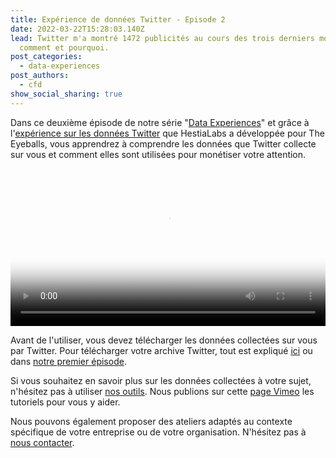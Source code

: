 ```yaml
---
title: Expérience de données Twitter - Episode 2
date: 2022-03-22T15:28:03.140Z
lead: Twitter m'a montré 1472 publicités au cours des trois derniers mois. Voici
  comment et pourquoi.
post_categories:
  - data-experiences
post_authors:
  - cfd
show_social_sharing: true
---
```

Dans ce deuxième épisode de notre série "[Data Experiences](/fr/blog/category/data-experiences/)" et grâce à l'[expérience sur les données Twitter](https://experiences.hestialabs.org/twitter) que HestiaLabs a développée pour The Eyeballs, vous apprendrez à comprendre les données que Twitter collecte sur vous et comment elles sont utilisées pour monétiser votre attention.

<video poster="/assets/media/Twitter-Data-Exp-2.png" controls width="100%">
  <source src="/assets/media/1-Stream-Twitter-1-Data Exp_final.mp4" type="video/mp4">
</video>

Avant de l'utiliser, vous devez télécharger les données collectées sur vous par Twitter. Pour télécharger votre archive Twitter, tout est expliqué [ici](https://twitter.com/LetTweetBe/status/1417423759401701377?s=20&t=zxogfz_OtQiyxvgNrc4Isw) ou dans [notre premier épisode](/fr/blog/editorial/the-twitter-experience-first-episode/).

Si vous souhaitez en savoir plus sur les données collectées à votre sujet, n'hésitez pas à utiliser [nos outils](/fr/tools/). Nous publions sur cette [page Vimeo](https://vimeo.com/hestiaai) les tutoriels pour vous y aider.

Nous pouvons également proposer des ateliers adaptés au contexte spécifique de votre entreprise ou de votre organisation. N'hésitez pas à [nous contacter](/fr/contact/).